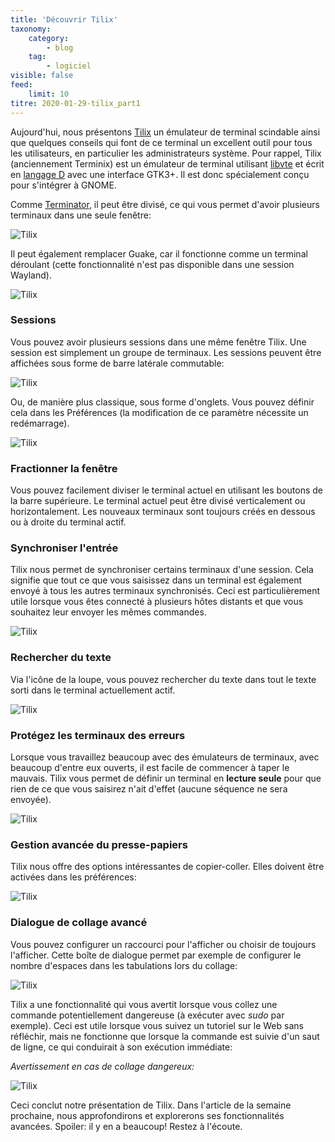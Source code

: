 ```yaml
---
title: 'Découvrir Tilix'
taxonomy:
    category:
        - blog
    tag:
        - logiciel
visible: false
feed:
    limit: 10
titre: 2020-01-29-tilix_part1
---
```


Aujourd'hui, nous présentons [Tilix](https://github.com/gnunn1/tilix) un émulateur de terminal scindable ainsi que quelques conseils qui font de ce terminal un excellent outil pour tous les utilisateurs, en particulier les administrateurs système. Pour rappel, Tilix (anciennement Terminix) est un émulateur de terminal utilisant [libvte](https://github.com/GNOME/vte) et écrit en [langage D](https://dlang.org/) avec une interface GTK3+. Il est donc spécialement conçu pour s'intégrer à GNOME.

Comme [Terminator](https://code.google.com/archive/p/jessies/wikis/Terminator.wiki), il peut être divisé, ce qui vous permet d'avoir plusieurs terminaux dans une seule fenêtre:

![Tilix](./tilix_1_00_intro.png)

Il peut également remplacer Guake, car il fonctionne comme un terminal déroulant (cette fonctionnalité n'est pas disponible dans une session Wayland).

![Tilix](./tilix_1_06_quake.png)

### Sessions

Vous pouvez avoir plusieurs sessions dans une même fenêtre Tilix. Une session est simplement un groupe de terminaux. Les sessions peuvent être affichées sous forme de barre latérale commutable:

![Tilix](./tilix_1_01_sidebar.png)

Ou, de manière plus classique, sous forme d'onglets. Vous pouvez définir cela dans les Préférences (la modification de ce paramètre nécessite un redémarrage).

![Tilix](./tilix_1_02_tabs.png)

### Fractionner la fenêtre

Vous pouvez facilement diviser le terminal actuel en utilisant les boutons de la barre supérieure. Le terminal actuel peut être divisé verticalement ou horizontalement. Les nouveaux terminaux sont toujours créés en dessous ou à droite du terminal actif.

### Synchroniser l'entrée

Tilix nous permet de synchroniser certains terminaux d'une session. Cela signifie que tout ce que vous saisissez dans un terminal est également envoyé à tous les autres terminaux synchronisés. Ceci est particulièrement utile lorsque vous êtes connecté à plusieurs hôtes distants et que vous souhaitez leur envoyer les mêmes commandes.

![Tilix](./tilix_1_03_sync.png)

### Rechercher du texte

Via l'icône de la loupe, vous pouvez rechercher du texte dans tout le texte sorti dans le terminal actuellement actif.

![Tilix](./tilix_1_04_search.png)

### Protégez les terminaux des erreurs

Lorsque vous travaillez beaucoup avec des émulateurs de terminaux, avec beaucoup d'entre eux ouverts, il est facile de commencer à taper le mauvais. Tilix vous permet de définir un terminal en **lecture seule** pour que rien de ce que vous saisirez n'ait d'effet (aucune séquence ne sera envoyée).

![Tilix](./tilix_1_05_readonly.png)

### Gestion avancée du presse-papiers

Tilix nous offre des options intéressantes de copier-coller. Elles doivent être activées dans les préférences:

![Tilix](./tilix_1_07_clipboard.png)

### Dialogue de collage avancé

Vous pouvez configurer un raccourci pour l'afficher ou choisir de toujours l'afficher. Cette boîte de dialogue permet par exemple de configurer le nombre d'espaces dans les tabulations lors du collage:

![Tilix](./tilix_1_08_advancedpaste.png)

Tilix a une fonctionnalité qui vous avertit lorsque vous collez une commande potentiellement dangereuse (à exécuter avec *sudo* par exemple). Ceci est utile lorsque vous suivez un tutoriel sur le Web sans réfléchir, mais ne fonctionne que lorsque la commande est suivie d'un saut de ligne, ce qui conduirait à son exécution immédiate:

*Avertissement en cas de collage dangereux:*

![Tilix](./tilix_1_09_dangerouspaste.png)

Ceci conclut notre présentation de Tilix. Dans l'article de la semaine prochaine, nous approfondirons et explorerons ses fonctionnalités avancées.
Spoiler: il y en a beaucoup! Restez à l'écoute.
